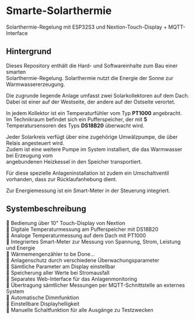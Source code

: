 # Smarte-Solarthermie
Solarthermie-Regelung mit ESP32S3 und Nextion-Touch-Display + MQTT-Interface

## Hintergrund
Dieses Repository enthält die Hard- und Softwareinhalte zum Bau einer smarten  
Solarthermie-Regelung. Solarthermie nutzt die Energie der Sonne zur Warmwassererzeugung.  

Die zugrunde liegende Anlage umfasst zwei Solarkollektoren auf dem Dach.  
Dabei ist einer auf der Westseite, der andere auf der Ostseite verortet.  

In jedem Kollektor ist ein Temperaturfühler vom Typ **PT1000** angebracht.  
Im Technikraum befindet sich ein Pufferspeicher, der mit **5** Temperatursensoren des Typs **DS18B20** überwacht wird.  

Jeder Solarkreis verfügt über eine zugehörige Umwälzpumpe, die über Relais angesteuert wird.  
Zudem ist eine weitere Pumpe im System installiert, die das Warmwasser bei Erzeugung vom  
angebundenen Heizkessel in den Speicher transportiert.  

Für diese spezielle Anlageninstallation ist zudem ein Umschaltventil vorhanden, dass zur Rücklaufanhebung dient.  

Zur Energiemessung ist ein Smart-Meter in der Steuerung integriert.

## Systembeschreibung

📌 Bedienung über 10" Touch-Display von Nextion  
📌 Digitale Temperaturmessung am Pufferspeicher mit DS18B20  
📌 Analoge Temperaturmessung auf dem Dach mit PT1000  
📌 Integriertes Smart-Meter zur Messung von Spannung, Strom, Leistung und Energie  
📌 Wärmemengenzähler to be Done...  
📌 Anlagenschutz durch verschiedene Überwachungsparameter  
📌 Sämtliche Parameter am Display einstellbar  
📌 Speicherung aller Werte bei Stromausfall  
📌 Separates Web-Interface für das Anlagenmonitoring  
📌 Übertragung sämtlicher Messungen per MQTT-Schnittstelle an externes System  
📌 Automatische Dimmfunktion  
📌 Einstellbare Displayhelligkeit  
📌 Manuelle Schaltfunktion für alle Ausgänge zu Testzwecken  

